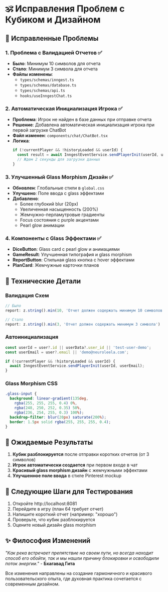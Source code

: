 # 🕉️ Исправления Проблем с Кубиком и Дизайном

## 🎯 Исправленные Проблемы

### 1. **Проблема с Валидацией Отчетов** ✅
- **Было**: Минимум 10 символов для отчета
- **Стало**: Минимум 3 символа для отчета  
- **Файлы изменены**:
  - `types/schemas/inngest.ts`
  - `types/schemas/database.ts` 
  - `types/schemas/api.ts`
  - `hooks/useInngestChat.ts`

### 2. **Автоматическая Инициализация Игрока** ✅
- **Проблема**: Игрок не найден в базе данных при отправке отчета
- **Решение**: Добавлена автоматическая инициализация игрока при первой загрузке ChatBot
- **Файл изменен**: `components/chat/ChatBot.tsx`
- **Логика**: 
  ```typescript
  if (!currentPlayer && !historyLoaded && userId) {
    const result = await InngestEventService.sendPlayerInit(userId, userEmail);
    // Ждем 2 секунды для загрузки данных
  }
  ```

### 3. **Улучшенный Glass Morphism Дизайн** ✅
- **Обновлен**: Глобальные стили в `global.css`
- **Улучшено**: Поле ввода с glass эффектами
- **Добавлено**:
  - Более глубокий blur (20px)
  - Увеличенная насыщенность (200%)
  - Жемчужно-перламутровые градиенты
  - Focus состояния с purple акцентами
  - Pearl glow анимации

### 4. **Компоненты с Glass Эффектами** ✅
- **DiceButton**: Glass card с pearl glow и анимациями
- **GameResult**: Улучшенная типография и glass morphism
- **ReportButton**: Стильная glass кнопка с hover эффектами
- **PlanCard**: Жемчужные карточки планов

## 🔧 Технические Детали

### Валидация Схем
```typescript
// Было
report: z.string().min(10, 'Отчет должен содержать минимум 10 символов')

// Стало  
report: z.string().min(3, 'Отчет должен содержать минимум 3 символа')
```

### Автоинициализация
```typescript
const userId = user?.id || userData?.user_id || 'test-user-demo';
const userEmail = user?.email || 'demo@neuroleela.com';

if (!currentPlayer && !historyLoaded && userId) {
  await InngestEventService.sendPlayerInit(userId, userEmail);
}
```

### Glass Morphism CSS
```css
.glass-input {
  background: linear-gradient(135deg, 
    rgba(255, 255, 255, 0.4) 0%, 
    rgba(248, 250, 252, 0.35) 50%,
    rgba(236, 254, 255, 0.3) 100%);
  backdrop-filter: blur(20px) saturate(200%);
  border: 1.5px solid rgba(255, 255, 255, 0.4);
}
```

## 🎯 Ожидаемые Результаты

1. **Кубик разблокируется** после отправки коротких отчетов (от 3 символов)
2. **Игрок автоматически создается** при первом входе в чат  
3. **Красивый glass morphism дизайн** с жемчужными эффектами
4. **Улучшенное поле ввода** в стиле Pinterest mockup

## 🚀 Следующие Шаги для Тестирования

1. Откройте http://localhost:8081
2. Перейдите в игру (план 64 требует отчет)
3. Напишите короткий отчет (например: "хорошо")
4. Проверьте, что кубик разблокируется
5. Оцените новый дизайн glass morphism

## ✨ Философия Изменений

*"Как река встречает препятствие на своем пути, но всегда находит способ его обойти, так и мы нашли причину блокировки и освободили поток энергии."* - **Бхагавад Гита**

Все изменения направлены на создание гармоничного и красивого пользовательского опыта, где духовная практика сочетается с современным дизайном. 